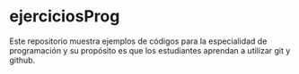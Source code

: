 # ejerciciosProg
Este repositorio muestra ejemplos de códigos para la especialidad de programación y su propósito es que los estudiantes aprendan a utilizar git y github. 
